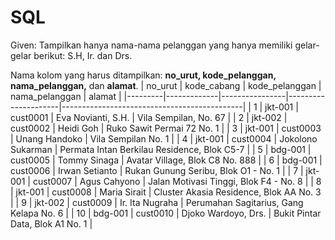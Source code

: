 # SQL
Given:
Tampilkan hanya nama-nama pelanggan yang hanya memiliki gelar-gelar berikut: S.H, Ir. dan Drs.

Nama kolom yang harus ditampilkan: **no_urut, kode_pelanggan, nama_pelanggan,** dan **alamat**.
| no_urut | kode_cabang | kode_pelanggan | nama_pelanggan      | alamat                                      |
|---------|-------------|----------------|---------------------|---------------------------------------------|
|       1 | jkt-001     | cust0001       | Eva Novianti, S.H.  | Vila Sempilan, No. 67                       |
|       2 | jkt-002     | cust0002       | Heidi Goh           | Ruko Sawit Permai 72 No. 1                  |
|       3 | jkt-001     | cust0003       | Unang Handoko       | Vila Sempilan No. 1                         |
|       4 | jkt-001     | cust0004       | Jokolono Sukarman   | Permata Intan Berkilau Residence, Blok C5-7 |
|       5 | bdg-001     | cust0005       | Tommy Sinaga        | Avatar Village, Blok C8 No. 888             |
|       6 | bdg-001     | cust0006       | Irwan Setianto      | Rukan Gunung Seribu, Blok O1 - No. 1        |
|       7 | jkt-001     | cust0007       | Agus Cahyono        | Jalan Motivasi Tinggi, Blok F4 - No. 8      |
|       8 | jkt-001     | cust0008       | Maria Sirait        | Cluster Akasia Residence, Blok AA No. 3     |
|       9 | jkt-002     | cust0009       | Ir. Ita Nugraha     | Perumahan Sagitarius, Gang Kelapa No. 6     |
|      10 | bdg-001     | cust0010       | Djoko Wardoyo, Drs. | Bukit Pintar Data, Blok A1 No. 1            |

